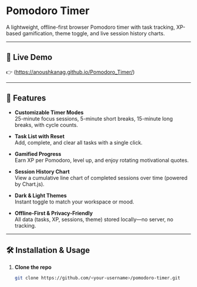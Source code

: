 # Pomodoro Timer

A lightweight, offline-first browser Pomodoro timer with task tracking, XP-based gamification, theme toggle, and live session history charts.

---

## 🚀 Live Demo

👉 (https://anoushkanag.github.io/Pomodoro_Timer/)

---

## 🌟 Features

- **Customizable Timer Modes**  
  25-minute focus sessions, 5-minute short breaks, 15-minute long breaks, with cycle counts.

- **Task List with Reset**  
  Add, complete, and clear all tasks with a single click.

- **Gamified Progress**  
  Earn XP per Pomodoro, level up, and enjoy rotating motivational quotes.

- **Session History Chart**  
  View a cumulative line chart of completed sessions over time (powered by Chart.js).

- **Dark & Light Themes**  
  Instant toggle to match your workspace or mood.

- **Offline-First & Privacy-Friendly**  
  All data (tasks, XP, sessions, theme) stored locally—no server, no tracking.

---

## 🛠️ Installation & Usage

1. **Clone the repo**  
   ```bash
   git clone https://github.com/<your-username>/pomodoro-timer.git
